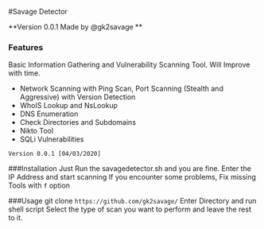 #Savage Detector

**Version 0.0.1
Made by @gk2savage
**

### Features

Basic Information Gathering and Vulnerability Scanning Tool. Will Improve with time.

- Network Scanning with Ping Scan, Port Scanning (Stealth and Aggressive) with Version Detection 
- WhoIS Lookup and NsLookup
- DNS Enumeration
- Check Directories and Subdomains
- Nikto Tool
- SQLi Vulnerabilities

`Version 0.0.1 [04/03/2020]`

###Installation
Just Run the savagedetector.sh and you are fine.
Enter the IP Address and start scanning
If you encounter some problems, Fix missing Tools with `f` option

###Usage
git clone `https://github.com/gk2savage/`
Enter Directory and run shell script
Select the type of scan you want to perform and leave the rest to it.

